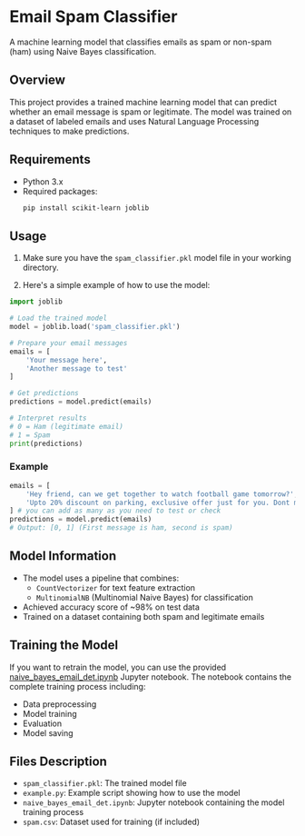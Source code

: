 # Email Spam Classifier

A machine learning model that classifies emails as spam or non-spam (ham) using Naive Bayes classification.

## Overview

This project provides a trained machine learning model that can predict whether an email message is spam or legitimate. The model was trained on a dataset of labeled emails and uses Natural Language Processing techniques to make predictions.

## Requirements

- Python 3.x
- Required packages:
  ```bash
  pip install scikit-learn joblib
  ```

## Usage

1. Make sure you have the `spam_classifier.pkl` model file in your working directory.

2. Here's a simple example of how to use the model:
```python
import joblib

# Load the trained model
model = joblib.load('spam_classifier.pkl')

# Prepare your email messages
emails = [
    'Your message here',
    'Another message to test'
]

# Get predictions
predictions = model.predict(emails)

# Interpret results
# 0 = Ham (legitimate email)
# 1 = Spam
print(predictions)
```

### Example

```python
emails = [
    'Hey friend, can we get together to watch football game tomorrow?',
    'Upto 20% discount on parking, exclusive offer just for you. Dont miss this reward!'
] # you can add as many as you need to test or check
predictions = model.predict(emails)
# Output: [0, 1] (First message is ham, second is spam)
```

## Model Information

- The model uses a pipeline that combines:
  - `CountVectorizer` for text feature extraction
  - `MultinomialNB` (Multinomial Naive Bayes) for classification
- Achieved accuracy score of ~98% on test data
- Trained on a dataset containing both spam and legitimate emails

## Training the Model

If you want to retrain the model, you can use the provided [naive_bayes_email_det.ipynb](naive_bayes_email_det.ipynb) Jupyter notebook. The notebook contains the complete training process including:
- Data preprocessing
- Model training
- Evaluation
- Model saving

## Files Description

- `spam_classifier.pkl`: The trained model file
- `example.py`: Example script showing how to use the model
- `naive_bayes_email_det.ipynb`: Jupyter notebook containing the model training process
- `spam.csv`: Dataset used for training (if included)
